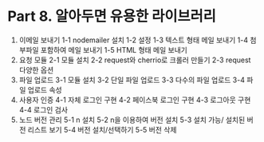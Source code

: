 # Part 8. 알아두면 유용한 라이브러리

1. 이메일 보내기
    1-1 nodemailer 설치
    1-2 설정
    1-3 텍스트 형태 메일 보내기
    1-4 첨부파일 포함하여 메일 보내기
    1-5 HTML 형태 메일 보내기
2. 요청 모듈
    2-1 모듈 설치
    2-2 request와 cherrio로 크롤러 만들기
    2-3 request 다양한 옵션
3. 파일 업로드
    3-1 모듈 설치
    3-2 단일 파일 업로드
    3-3 다수의 파일 업로드
    3-4 파일 업로드 속성
4. 사용자 인증
    4-1 자체 로그인 구현
    4-2 페이스북 로그인 구현
    4-3 로그아웃 구현
    4-4 로그인 검사
5. 노드 버전 관리
    5-1 n 설치
    5-2 n을 이용하여 버전 설치
    5-3 설치 가능/ 설치된 버전 리스트 보기
    5-4 버전 설치/선택하기
    5-5 버전 삭제